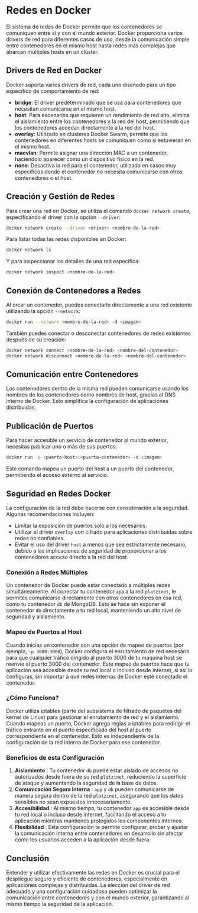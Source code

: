 
# Redes en Docker

El sistema de redes de Docker permite que los contenedores se comuniquen entre sí y con el mundo exterior. Docker proporciona varios drivers de red para diferentes casos de uso, desde la comunicación simple entre contenedores en el mismo host hasta redes más complejas que abarcan múltiples hosts en un clúster.

## Drivers de Red en Docker

Docker soporta varios drivers de red, cada uno diseñado para un tipo específico de comportamiento de red:

- **bridge**: El driver predeterminado que se usa para contenedores que necesitan comunicarse en el mismo host.
- **host**: Para escenarios que requieren un rendimiento de red alto, elimina el aislamiento entre los contenedores y la red del host, permitiendo que los contenedores accedan directamente a la red del host.
- **overlay**: Utilizado en clústeres Docker Swarm, permite que los contenedores en diferentes hosts se comuniquen como si estuvieran en el mismo host.
- **macvlan**: Permite asignar una dirección MAC a un contenedor, haciéndolo aparecer como un dispositivo físico en la red.
- **none**: Desactiva la red para el contenedor, utilizado en casos muy específicos donde el contenedor no necesita comunicarse con otros contenedores o el host.

## Creación y Gestión de Redes

Para crear una red en Docker, se utiliza el comando `docker network create`, especificando el driver con la opción `--driver`:

```bash
docker network create --driver <driver> <nombre-de-la-red>
```

Para listar todas las redes disponibles en Docker:

```bash
docker network ls
```

Y para inspeccionar los detalles de una red específica:

```bash
docker network inspect <nombre-de-la-red>
```

## Conexión de Contenedores a Redes

Al crear un contenedor, puedes conectarlo directamente a una red existente utilizando la opción `--network`:

```bash
docker run --network <nombre-de-la-red> -d <imagen>
```

También puedes conectar o desconectar contenedores de redes existentes después de su creación:

```bash
docker network connect <nombre-de-la-red> <nombre-del-contenedor>
docker network disconnect <nombre-de-la-red> <nombre-del-contenedor>
```

## Comunicación entre Contenedores

Los contenedores dentro de la misma red pueden comunicarse usando los nombres de los contenedores como nombres de host, gracias al DNS interno de Docker. Esto simplifica la configuración de aplicaciones distribuidas.

## Publicación de Puertos

Para hacer accesible un servicio de contenedor al mundo exterior, necesitas publicar uno o más de sus puertos:

```bash
docker run -p <puerto-host>:<puerto-contenedor> -d <imagen>
```

Este comando mapea un puerto del host a un puerto del contenedor, permitiendo el acceso externo al servicio.

## Seguridad en Redes Docker

La configuración de la red debe hacerse con consideración a la seguridad. Algunas recomendaciones incluyen:

- Limitar la exposición de puertos solo a los necesarios.
- Utilizar el driver `overlay` con cifrado para aplicaciones distribuidas sobre redes no confiables.
- Evitar el uso del driver `host` a menos que sea estrictamente necesario, debido a las implicaciones de seguridad de proporcionar a los contenedores acceso directo a la red del host.


### Conexión a Redes Múltiples

Un contenedor de Docker puede estar conectado a múltiples redes simultáneamente. Al conectar tu contenedor `app` a la red `platzinet`, le permites comunicarse directamente con otros contenedores en esa red, como tu contenedor `db` de MongoDB. Esto se hace sin exponer el contenedor `db` directamente a tu red local, manteniendo un alto nivel de seguridad y aislamiento.

### Mapeo de Puertos al Host

Cuando inicias un contenedor con una opción de mapeo de puertos (por ejemplo, `-p 3000:3000`), Docker configura el enrutamiento de red necesario para que cualquier tráfico dirigido al puerto 3000 de tu máquina host se reenvíe al puerto 3000 del contenedor. Este mapeo de puertos hace que tu aplicación sea accesible desde tu red local o incluso desde internet, si así lo configuras, sin importar a qué redes internas de Docker esté conectado el contenedor.

### ¿Cómo Funciona?

Docker utiliza iptables (parte del subsistema de filtrado de paquetes del kernel de Linux) para gestionar el enrutamiento de red y el aislamiento. Cuando mapeas un puerto, Docker agrega reglas a iptables para redirigir el tráfico entrante en el puerto especificado del host al puerto correspondiente en el contenedor. Esto es independiente de la configuración de la red interna de Docker para ese contenedor.

### Beneficios de esta Configuración

1. **Aislamiento** : Tu contenedor `db` puede estar aislado de accesos no autorizados desde fuera de su red `platzinet`, reduciendo la superficie de ataque y aumentando la seguridad de la base de datos.
2. **Comunicación Segura Interna** : `app` y `db` pueden comunicarse de manera segura dentro de la red `platzinet`, asegurando que los datos sensibles no sean expuestos innecesariamente.
3. **Accesibilidad** : Al mismo tiempo, tu contenedor `app` es accesible desde tu red local o incluso desde internet, facilitando el acceso a tu aplicación mientras mantienes protegidos los componentes internos.
4. **Flexibilidad** : Esta configuración te permite configurar, probar y ajustar la comunicación interna entre contenedores en desarrollo sin afectar cómo los usuarios acceden a la aplicación desde fuera.

## Conclusión

Entender y utilizar efectivamente las redes en Docker es crucial para el despliegue seguro y eficiente de contenedores, especialmente en aplicaciones complejas y distribuidas. La elección del driver de red adecuado y una configuración cuidadosa pueden optimizar la comunicación entre contenedores y con el mundo exterior, garantizando al mismo tiempo la seguridad de la aplicación.
